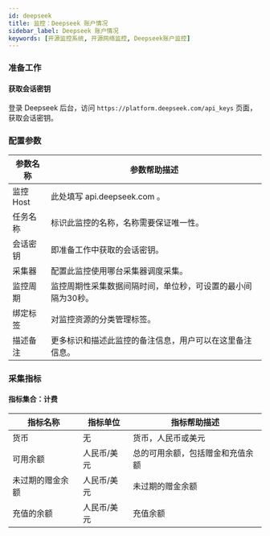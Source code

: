 ```yaml
---
id: deepseek
title: 监控：Deepseek 账户情况   
sidebar_label: Deepseek 账户情况
keywords: [开源监控系统, 开源网络监控, Deepseek账户监控]
---
```


### 准备工作

#### 获取会话密钥

登录 Deepseek 后台，访问 `https://platform.deepseek.com/api_keys` 页面，获取会话密钥。

### 配置参数

| 参数名称   |             参数帮助描述              |
|-------|---------------------------------|
| 监控Host | 此处填写 api.deepseek.com 。           |
| 任务名称   | 标识此监控的名称，名称需要保证唯一性。             |   |
| 会话密钥   | 即准备工作中获取的会话密钥。                  |   |
| 采集器    | 配置此监控使用哪台采集器调度采集。               |
| 监控周期   | 监控周期性采集数据间隔时间，单位秒，可设置的最小间隔为30秒。 |
| 绑定标签   | 对监控资源的分类管理标签。                   |
| 描述备注   | 更多标识和描述此监控的备注信息，用户可以在这里备注信息。    |

### 采集指标

#### 指标集合：计费

| 指标名称    | 指标单位   | 指标帮助描述    |
|---------|--------|-----------|
| 货币      | 无      | 货币，人民币或美元 |
| 可用余额   | 人民币/美元 | 总的可用余额，包括赠金和充值余额     |
| 未过期的赠金余额   | 人民币/美元 | 未过期的赠金余额     |
| 充值的余额 | 人民币/美元 | 充值余额      |
